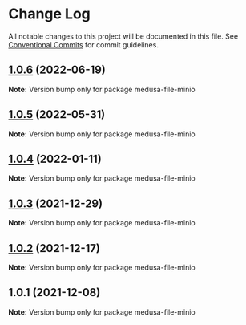 # Change Log

All notable changes to this project will be documented in this file.
See [Conventional Commits](https://conventionalcommits.org) for commit guidelines.

## [1.0.6](https://github.com/medusajs/medusa/compare/medusa-file-minio@1.0.4...medusa-file-minio@1.0.6) (2022-06-19)

**Note:** Version bump only for package medusa-file-minio





## [1.0.5](https://github.com/medusajs/medusa/compare/medusa-file-minio@1.0.4...medusa-file-minio@1.0.5) (2022-05-31)

**Note:** Version bump only for package medusa-file-minio





## [1.0.4](https://github.com/medusajs/medusa/compare/medusa-file-minio@1.0.3...medusa-file-minio@1.0.4) (2022-01-11)

**Note:** Version bump only for package medusa-file-minio





## [1.0.3](https://github.com/medusajs/medusa/compare/medusa-file-minio@1.0.2...medusa-file-minio@1.0.3) (2021-12-29)

**Note:** Version bump only for package medusa-file-minio





## [1.0.2](https://github.com/medusajs/medusa/compare/medusa-file-minio@1.0.1...medusa-file-minio@1.0.2) (2021-12-17)

**Note:** Version bump only for package medusa-file-minio





## 1.0.1 (2021-12-08)

**Note:** Version bump only for package medusa-file-minio
